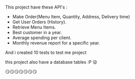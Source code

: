 This project have these API's :

* Make Order(Menu Item, Quantity, Address, Delivery time)
* Get User Orders (History).
* Retrieve Menu Items.
* Best customer in a year.
* Average spending per client.
* Monthly revenue report for a specific year.

And i created 10 tests to test me project

this project also have a database tables :P :stuck_out_tongue_winking_eye:

:smirk::smirk::smirk::smirk::smirk::smirk::smirk:
